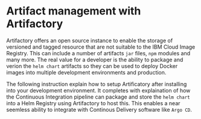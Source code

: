
# Artifact management with Artifactory

Artifactory offers an open source instance to enable the storage of versioned and tagged resource that are not suitable to the IBM Cloud Image Registry. This can include a number of artifacts `jar` files, `npm` modules and many more. The real value for a developer is the ability to package and verion the `helm chart` artifacts so they can be used to deploy Docker images into multiple development environments and production. 

The following instruction explain how to setup Artificatory after installing into your development environment. It completes with explaination of how the Continuous Integration pipeline can package and store the `helm chart` into a Helm Registry using Artifactory to host this. This enables a near seemless ability to integrate with Continous Delivery software like `Argo CD`.

## 



